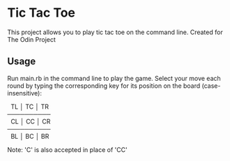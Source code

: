 # Tic Tac Toe

This project allows you to play tic tac toe on the command line.
Created for The Odin Project

## Usage
Run main.rb in the command line to play the game.
Select your move each round by typing the corresponding key for its position on the board (case-insensitive): <br>

&nbsp; TL │ TC │ TR  <br>
        ──────────   <br>
&nbsp; CL │ CC │ CR  <br>
        ──────────   <br>
&nbsp; BL │ BC │ BR  <br>

Note: 'C' is also accepted in place of 'CC'